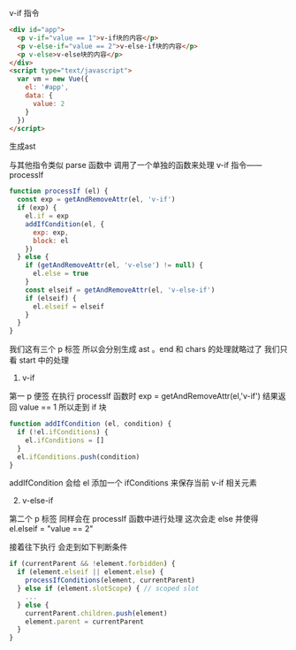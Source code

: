 v-if 指令

```html
<div id="app">
  <p v-if="value == 1">v-if块的内容</p>
  <p v-else-if="value == 2">v-else-if块的内容</p>
  <p v-else>v-else块的内容</p>
</div>
<script type="text/javascript">
  var vm = new Vue({
	el: '#app',
	data: {
	  value: 2
	}
  })
</script>
```

生成ast

与其他指令类似 parse 函数中 调用了一个单独的函数来处理 v-if 指令——processIf

```javascript
function processIf (el) {
  const exp = getAndRemoveAttr(el, 'v-if')
  if (exp) {
    el.if = exp
    addIfCondition(el, {
      exp: exp,
      block: el
    })
  } else {
    if (getAndRemoveAttr(el, 'v-else') != null) {
      el.else = true
    }
    const elseif = getAndRemoveAttr(el, 'v-else-if')
    if (elseif) {
      el.elseif = elseif
    }
  }
}
```

我们这有三个 p 标签 所以会分别生成 ast 。end 和 chars 的处理就略过了 我们只看 start 中的处理

1. v-if

第一 p 便签 在执行 processIf 函数时 exp = getAndRemoveAttr(el,'v-if') 结果返回 value == 1 所以走到 if 块

```javascript
function addIfCondition (el, condition) {
  if (!el.ifConditions) {
    el.ifConditions = []
  }
  el.ifConditions.push(condition)
}
```

addIfCondition 会给 el 添加一个 ifConditions 来保存当前 v-if 相关元素

2. v-else-if

第二个 p 标签 同样会在 processIf 函数中进行处理 这次会走 else 并使得 el.elseif = "value == 2"

接着往下执行 会走到如下判断条件

```javascript
if (currentParent && !element.forbidden) {
  if (element.elseif || element.else) {
    processIfConditions(element, currentParent)
  } else if (element.slotScope) { // scoped slot
    ...
  } else {
    currentParent.children.push(element)
    element.parent = currentParent
  }
}
```


